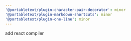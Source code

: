 ```yaml
---
'@portabletext/plugin-character-pair-decorator': minor
'@portabletext/plugin-markdown-shortcuts': minor
'@portabletext/plugin-one-line': minor
---
```


add react compiler
